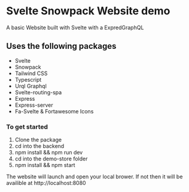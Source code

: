 # Svelte Snowpack Website demo
A basic Website built with Svelte with a ExpredGraphQL 

## Uses the following packages
- Svelte
- Snowpack
- Tailwind CSS
- Typescript
- Urql Graphql
- Svelte-routing-spa
- Express
- Express-server
- Fa-Svelte & Fortawesome Icons

### To get started
1. Clone the package
1. cd into the backend
1. npm install && npm run dev
1. cd into the demo-store folder
1. npm install && npm start

The website will launch and open your local brower. If not then it will be availible at http://localhost:8080